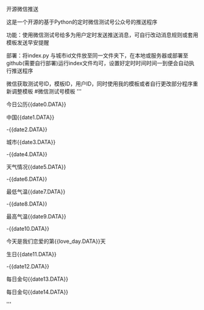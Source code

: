 开源微信推送

这是一个开源的基于Python的定时微信测试号公众号的推送程序

功能：使用微信测试号给多为用户定时发送推送消息，可自行改动消息规则或套用模板发送早安提醒

部署：将index.py 与城市id文件放至同一文件夹下，在本地或服务器或部署至github(需要自行部署)运行index文件均可，设置好定时时间时间一到便会自动执行推送程序

微信获取测试号ID，模板ID，用户ID，同时使用我的模板或者自行更改部分程序重新调整模板
#微信测试号模板
'''

今日公历{{date0.DATA}}

中国{{date1.DATA}}

-{{date2.DATA}}

城市{{date3.DATA}}

-{{date4.DATA}}

天气情况{{date5.DATA}}

-{{date6.DATA}}

最低气温{{date7.DATA}}

-{{date8.DATA}}

最高气温{{date9.DATA}}

-{{date10.DATA}}

今天是我们恋爱的第{{love_day.DATA}}天

生日{{date11.DATA}}

-{{date12.DATA}}

每日金句{{date13.DATA}}

每日金句{{date14.DATA}}

'''

